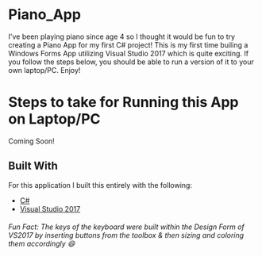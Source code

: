 # Piano_App
I've been playing piano since age 4 so I thought it would be fun to try creating a Piano App for my first C# project! This is my first time builing a Windows Forms App utilizing Visual Studio 2017 which is quite exciting. If you follow the steps below, you should be able to run a version of it to your own laptop/PC. Enjoy! 

# Steps to take for Running this App on Laptop/PC
Coming Soon!

## Built With
For this application I built this entirely with the following:
* [C#](https://docs.microsoft.com/en-us/dotnet/csharp/)
* [Visual Studio 2017](https://docs.microsoft.com/en-us/visualstudio/install/install-visual-studio?view=vs-2017)
###### Fun Fact: The keys of the keyboard were built within the Design Form of VS2017 by inserting buttons from the toolbox & then sizing and coloring them accordingly :smile:
